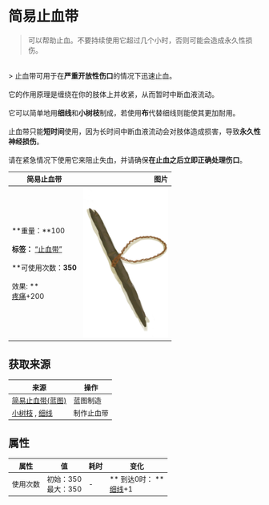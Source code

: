 # 简易止血带  
> 可以帮助止血。不要持续使用它超过几个小时，否则可能会造成永久性损伤。  
<br>  
> 止血带可用于在<b>严重开放性伤口</b>的情况下迅速止血。<br><br>它的作用原理是缠绕在你的肢体上并收紧，从而暂时中断血液流动。<br><br>它可以简单地用<b>细线</b>和<b>小树枝</b>制成，若使用<b>布</b>代替细线则能使其更加耐用。<br><br>止血带只能<b>短时间</b>使用，因为长时间中断血液流动会对肢体造成损害，导致<b>永久性神经损伤</b>。<br><br>请在紧急情况下使用它来阻止失血，并请确保<b>在止血之后立即正确处理伤口</b>。  
  
  简易止血带  |   图片   
 ----  |  ----:   
 **重量：**100<br><br>**标签：**	[“止血带”](tag_Tourniquet.md)<br><br>**可使用次数：**350<br><br>** 效果: **<br>[疼痛](Pain.md)+200  |  <img decoding="async" src="Sprite/TourniquetImprovised.png" href="a.md" style="max-width:300px;max-height:300px;">   
  
## 获取来源  
来源  |  操作  
----  |  ----  
[简易止血带(蓝图)](Bp_TourniquetRustic.md)  |  蓝图制造  
[小树枝](Sticks.md) , [细线](CordFiber.md)  |  制作止血带  
## 属性   
属性  |  值  |  耗时  |  变化  
----  |  ----  |  ----  |  ----  
使用次数  |  初始：350<br>最大：350  |  -  |  ** 到达0时： **<br>[细线](CordFiber.md)+1   
